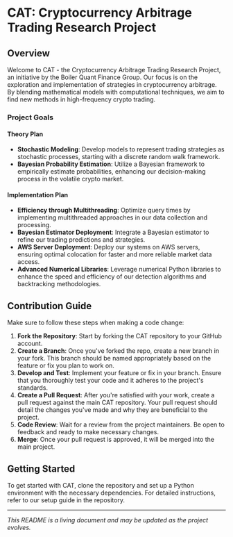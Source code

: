 # CAT: Cryptocurrency Arbitrage Trading Research Project

## Overview

Welcome to CAT - the Cryptocurrency Arbitrage Trading Research Project, an initiative by the Boiler Quant Finance Group. Our focus is on the exploration and implementation of strategies in cryptocurrency arbitrage. By blending mathematical models with computational techniques, we aim to find new methods in high-frequency crypto trading.

### Project Goals

#### Theory Plan
- **Stochastic Modeling**: Develop models to represent trading strategies as stochastic processes, starting with a discrete random walk framework.
- **Bayesian Probability Estimation**: Utilize a Bayesian framework to empirically estimate probabilities, enhancing our decision-making process in the volatile crypto market.

#### Implementation Plan
- **Efficiency through Multithreading**: Optimize query times by implementing multithreaded approaches in our data collection and processing.
- **Bayesian Estimator Deployment**: Integrate a Bayesian estimator to refine our trading predictions and strategies.
- **AWS Server Deployment**: Deploy our systems on AWS servers, ensuring optimal colocation for faster and more reliable market data access.
- **Advanced Numerical Libraries**: Leverage numerical Python libraries to enhance the speed and efficiency of our detection algorithms and backtracking methodologies.

## Contribution Guide

Make sure to follow these steps when making a code change:

1. **Fork the Repository**: Start by forking the CAT repository to your GitHub account.
2. **Create a Branch**: Once you've forked the repo, create a new branch in your fork. This branch should be named appropriately based on the feature or fix you plan to work on.
3. **Develop and Test**: Implement your feature or fix in your branch. Ensure that you thoroughly test your code and it adheres to the project's standards.
4. **Create a Pull Request**: After you're satisfied with your work, create a pull request against the main CAT repository. Your pull request should detail the changes you've made and why they are beneficial to the project.
5. **Code Review**: Wait for a review from the project maintainers. Be open to feedback and ready to make necessary changes.
6. **Merge**: Once your pull request is approved, it will be merged into the main project.

## Getting Started

To get started with CAT, clone the repository and set up a Python environment with the necessary dependencies. For detailed instructions, refer to our setup guide in the repository.

---

*This README is a living document and may be updated as the project evolves.*
